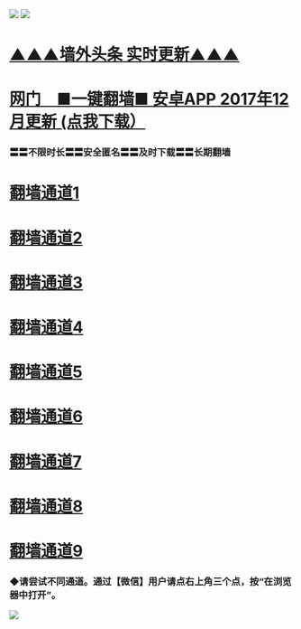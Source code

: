 <tr>
    <td align=center><img src="https://github.com/gyhhx/image-upload/blob/master/gy2-1.jpg" /></td>
 </tr> 
<tr>
  <td align=center><img src="https://github.com/gyhhx/image-upload/blob/master/%E5%BE%AE%E4%BF%A1%E8%AF%B4%E6%98%8E4.jpg" /></td>  
</tr>

# <a href="http://41346234.wx.tq.xn--lavamki-9wa.fi/show.htm?ogNews&from=gitgy">▲▲▲墙外头条  实时更新▲▲▲</a>


# <a href="http://t.cn/RTk8U6c">网门　■一键翻墙■ 安卓APP 2017年12月更新 (点我下载）</a>
### 〓〓不限时长〓〓安全匿名〓〓及时下载〓〓长期翻墙

   #  <a target="_blank" href="https://s3.ap-south-1.amazonaws.com/ogatem/show.htm?from=gitgy">翻墙通道1</a><br/>
   #  <a target="_blank" href="https://s3.ap-northeast-2.amazonaws.com/ogates/show.htm?from=gitgy">翻墙通道2</a><br/>
   #  <a target="_blank" href="https://s3.amazonaws.com/ogate/show.htm?from=gitgy">翻墙通道3</a><br/>
   #  <a target="_blank" href="https://s3-us-west-1.amazonaws.com/ogaten/show.htm?from=gitgy">翻墙通道4</a><br/>
   #  <a target="_blank" href="https://s3.us-east-2.amazonaws.com/ogateh/show.htm?from=gitgy">翻墙通道5</a><br/>
   #  <a target="_blank" href="https://s3.eu-central-1.amazonaws.com/ogatef/show.htm?from=gitgy">翻墙通道6</a><br/>     
   #  <a target="_blank" href="https://s3.eu-west-2.amazonaws.com/ogatel/show.htm?from=gitgy">翻墙通道7</a><br/>
   #  <a target="_blank" href="https://s3.ca-central-1.amazonaws.com/ogatec/show.htm?from=gitgy">翻墙通道8</a><br/>
   #  <a target="_blank" href="https://s3-ap-southeast-2.amazonaws.com/ogatey/show.htm?from=gitgy">翻墙通道9</a><br/>

### ◆请尝试不同通道。通过【微信】用户请点右上角三个点，按“在浏览器中打开”。
<tr>
  <td align=center><img src=" https://github.com/gyhhx/image-upload/blob/master/ogate-c.JPG" /></td>  
</tr>
